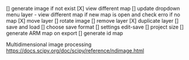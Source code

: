 [] generate image if not exist
[X] view different map
[] update dropdown menu layer - view different map if new map is open and check erro if no map
[X] move layer
[] rotate image
[] remove layer
[X] duplicate layer
[] save and load
[] choose save format
[] settings edit-save
[] project size
[] generate ARM map on export
[] generate id map

Multidimensional image processing 
https://docs.scipy.org/doc/scipy/reference/ndimage.html